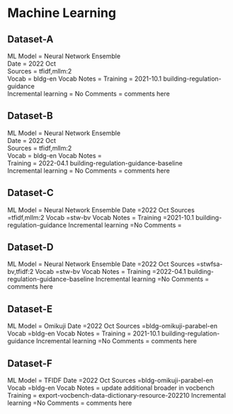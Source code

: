 # Machine Learning
## Dataset-A
ML Model = Neural Network Ensemble   
Date = 2022 Oct  
Sources = tfidf,mllm:2  
Vocab = bldg-en
Vocab Notes = 
Training = 2021-10.1 building-regulation-guidance  
Incremental learning = No
Comments = comments here
## Dataset-B
ML Model = Neural Network Ensemble   
Date = 2022 Oct  
Sources = tfidf,mllm:2  
Vocab = bldg-en
Vocab Notes =   
Training = 2022-04.1 building-regulation-guidance-baseline  
Incremental learning = No
Comments = comments here
## Dataset-C
ML Model = Neural Network Ensemble
Date =2022 Oct
Sources =tfidf,mllm:2
Vocab =stw-bv
Vocab Notes = 
Training =2021-10.1 building-regulation-guidance
Incremental learning =No
Comments = 
## Dataset-D
ML Model = Neural Network Ensemble
Date =2022 Oct
Sources =stwfsa-bv,tfidf:2
Vocab =stw-bv
Vocab Notes =
Training =2022-04.1 building-regulation-guidance-baseline
Incremental learning =No
Comments = comments here
## Dataset-E
ML Model = Omikuji
Date =2022 Oct
Sources =bldg-omikuji-parabel-en
Vocab =bldg-en
Vocab Notes = 
Training = 2021-10.1 building-regulation-guidance
Incremental learning =No
Comments = comments here
## Dataset-F
ML Model = TFIDF
Date =2022 Oct
Sources =bldg-omikuji-parabel-en
Vocab =bldg-en
Vocab Notes = update additional broader in vocbench
Training = export-vocbench-data-dictionary-resource-202210
Incremental learning =No
Comments = comments here